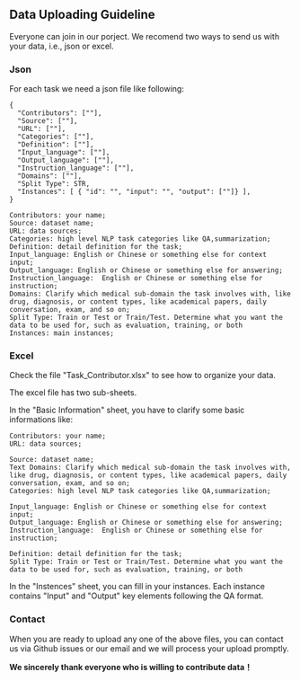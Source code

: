 ## Data Uploading Guideline

Everyone can join in our porject. We recomend two ways to send us with your data, i.e., json or excel.

### Json
For each task we need a json file like following:

```
{
  "Contributors": [""],
  "Source": [""],
  "URL": [""],
  "Categories": [""],
  "Definition": [""],
  "Input_language": [""], 
  "Output_language": [""],
  "Instruction_language": [""],  
  "Domains": [""],    
  "Split Type": STR,
  "Instances": [ { "id": "", "input": "", "output": [""]} ],
}
```

```
Contributors: your name;
Source: dataset name;
URL: data sources;
Categories: high level NLP task categories like QA,summarization;
Definition: detail definition for the task;
Input_language: English or Chinese or something else for context input;
Output_language: English or Chinese or something else for answering;
Instruction_language:  English or Chinese or something else for instruction;
Domains: Clarify which medical sub-domain the task involves with, like drug, diagnosis, or content types, like academical papers, daily conversation, exam, and so on;
Split Type: Train or Test or Train/Test. Determine what you want the data to be used for, such as evaluation, training, or both
Instances: main instances;
```
### Excel

Check the file "Task_Contributor.xlsx" to see how to organize your data.

The excel file has two sub-sheets.

In the "Basic Information" sheet, you have to clarify some basic informations like:

```
Contributors: your name;
URL: data sources;

Source: dataset name;
Text Domains: Clarify which medical sub-domain the task involves with, like drug, diagnosis, or content types, like academical papers, daily conversation, exam, and so on;
Categories: high level NLP task categories like QA,summarization;

Input_language: English or Chinese or something else for context input;
Output_language: English or Chinese or something else for answering;
Instruction_language:  English or Chinese or something else for instruction;

Definition: detail definition for the task;
Split Type: Train or Test or Train/Test. Determine what you want the data to be used for, such as evaluation, training, or both
```

In the "Instences" sheet, you can fill in your instances. Each instance contains "Input" and "Output" key elements following the QA format.

### Contact

When you are ready to upload any one of the above files, you can contact us via Github issues or our email and we will process your upload promptly. 

**We sincerely thank everyone who is willing to contribute data！**

